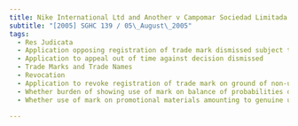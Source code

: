 ```yaml
---
title: Nike International Ltd and Another v Campomar Sociedad Limitada 
subtitle: "[2005] SGHC 139 / 05\_August\_2005"
tags:
  - Res Judicata
  - Application opposing registration of trade mark dismissed subject to condition that mark specification amended
  - Application to appeal out of time against decision dismissed
  - Trade Marks and Trade Names
  - Revocation
  - Application to revoke registration of trade mark on ground of non-use
  - Whether burden of showing use of mark on balance of probabilities discharged by respondent
  - Whether use of mark on promotional materials amounting to genuine use of mark

---
```



